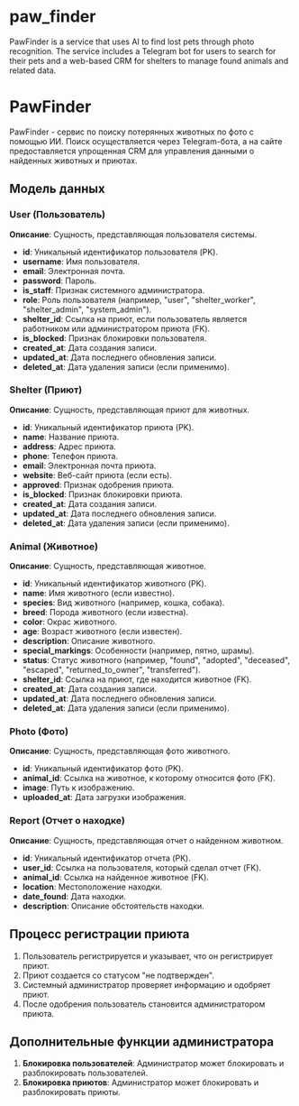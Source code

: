 # paw_finder
PawFinder is a service that uses AI to find lost pets through photo recognition. The service includes a Telegram bot for users to search for their pets and a web-based CRM for shelters to manage found animals and related data.

# PawFinder

PawFinder - сервис по поиску потерянных животных по фото с помощью ИИ. Поиск осуществляется через Telegram-бота, а на сайте предоставляется упрощенная CRM для управления данными о найденных животных и приютах.

## Модель данных

### User (Пользователь)
**Описание**: Сущность, представляющая пользователя системы.
- **id**: Уникальный идентификатор пользователя (PK).
- **username**: Имя пользователя.
- **email**: Электронная почта.
- **password**: Пароль.
- **is_staff**: Признак системного администратора.
- **role**: Роль пользователя (например, "user", "shelter_worker", "shelter_admin", "system_admin").
- **shelter_id**: Ссылка на приют, если пользователь является работником или администратором приюта (FK).
- **is_blocked**: Признак блокировки пользователя.
- **created_at**: Дата создания записи.
- **updated_at**: Дата последнего обновления записи.
- **deleted_at**: Дата удаления записи (если применимо).

### Shelter (Приют)
**Описание**: Сущность, представляющая приют для животных.
- **id**: Уникальный идентификатор приюта (PK).
- **name**: Название приюта.
- **address**: Адрес приюта.
- **phone**: Телефон приюта.
- **email**: Электронная почта приюта.
- **website**: Веб-сайт приюта (если есть).
- **approved**: Признак одобрения приюта.
- **is_blocked**: Признак блокировки приюта.
- **created_at**: Дата создания записи.
- **updated_at**: Дата последнего обновления записи.
- **deleted_at**: Дата удаления записи (если применимо).

### Animal (Животное)
**Описание**: Сущность, представляющая животное.
- **id**: Уникальный идентификатор животного (PK).
- **name**: Имя животного (если известно).
- **species**: Вид животного (например, кошка, собака).
- **breed**: Порода животного (если известна).
- **color**: Окрас животного.
- **age**: Возраст животного (если известен).
- **description**: Описание животного.
- **special_markings**: Особенности (например, пятно, шрамы).
- **status**: Статус животного (например, "found", "adopted", "deceased", "escaped", "returned_to_owner", "transferred").
- **shelter_id**: Ссылка на приют, где находится животное (FK).
- **created_at**: Дата создания записи.
- **updated_at**: Дата последнего обновления записи.
- **deleted_at**: Дата удаления записи (если применимо).

### Photo (Фото)
**Описание**: Сущность, представляющая фото животного.
- **id**: Уникальный идентификатор фото (PK).
- **animal_id**: Ссылка на животное, к которому относится фото (FK).
- **image**: Путь к изображению.
- **uploaded_at**: Дата загрузки изображения.

### Report (Отчет о находке)
**Описание**: Сущность, представляющая отчет о найденном животном.
- **id**: Уникальный идентификатор отчета (PK).
- **user_id**: Ссылка на пользователя, который сделал отчет (FK).
- **animal_id**: Ссылка на найденное животное (FK).
- **location**: Местоположение находки.
- **date_found**: Дата находки.
- **description**: Описание обстоятельств находки.

## Процесс регистрации приюта
1. Пользователь регистрируется и указывает, что он регистрирует приют.
2. Приют создается со статусом "не подтвержден".
3. Системный администратор проверяет информацию и одобряет приют.
4. После одобрения пользователь становится администратором приюта.

## Дополнительные функции администратора
1. **Блокировка пользователей**: Администратор может блокировать и разблокировать пользователей.
2. **Блокировка приютов**: Администратор может блокировать и разблокировать приюты.

